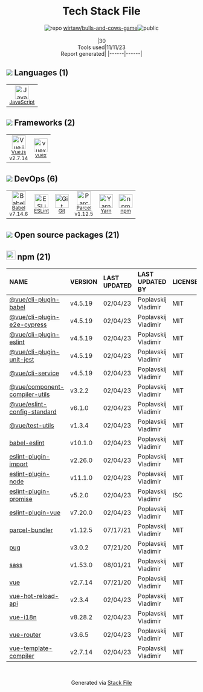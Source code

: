 <!--
--- Readme.md Snippet without images Start ---
## Tech Stack
wirtaw/bulls-and-cows-game is built on the following main stack:
- [JavaScript](https://developer.mozilla.org/en-US/docs/Web/JavaScript) – Languages
- [Babel](http://babeljs.io/) – JavaScript Compilers
- [ESLint](http://eslint.org/) – Code Review
- [Vue.js](http://vuejs.org/) – Javascript UI Libraries
- [Yarn](https://yarnpkg.com/) – Front End Package Manager
- [vuex](https://vuex.vuejs.org) – State Management Library
- [Parcel](https://parceljs.org/) – JS Build Tools / JS Task Runners

Full tech stack [here](/techstack.md)
--- Readme.md Snippet without images End ---

--- Readme.md Snippet with images Start ---
## Tech Stack
wirtaw/bulls-and-cows-game is built on the following main stack:
- <img width='25' height='25' src='https://img.stackshare.io/service/1209/javascript.jpeg' alt='JavaScript'/> [JavaScript](https://developer.mozilla.org/en-US/docs/Web/JavaScript) – Languages
- <img width='25' height='25' src='https://img.stackshare.io/service/2739/-1wfGjNw.png' alt='Babel'/> [Babel](http://babeljs.io/) – JavaScript Compilers
- <img width='25' height='25' src='https://img.stackshare.io/service/3337/Q4L7Jncy.jpg' alt='ESLint'/> [ESLint](http://eslint.org/) – Code Review
- <img width='25' height='25' src='https://img.stackshare.io/service/3837/paeckCWC.png' alt='Vue.js'/> [Vue.js](http://vuejs.org/) – Javascript UI Libraries
- <img width='25' height='25' src='https://img.stackshare.io/service/5848/44mC-kJ3.jpg' alt='Yarn'/> [Yarn](https://yarnpkg.com/) – Front End Package Manager
- <img width='25' height='25' src='https://img.stackshare.io/service/6705/6128107.png' alt='vuex'/> [vuex](https://vuex.vuejs.org) – State Management Library
- <img width='25' height='25' src='https://img.stackshare.io/service/8054/fC6Wad-S_400x400.jpg' alt='Parcel'/> [Parcel](https://parceljs.org/) – JS Build Tools / JS Task Runners

Full tech stack [here](/techstack.md)
--- Readme.md Snippet with images End ---
-->
<div align="center">

# Tech Stack File
![](https://img.stackshare.io/repo.svg "repo") [wirtaw/bulls-and-cows-game](https://github.com/wirtaw/bulls-and-cows-game)![](https://img.stackshare.io/public_badge.svg "public")
<br/><br/>
|30<br/>Tools used|11/11/23 <br/>Report generated|
|------|------|
</div>

## <img src='https://img.stackshare.io/languages.svg'/> Languages (1)
<table><tr>
  <td align='center'>
  <img width='36' height='36' src='https://img.stackshare.io/service/1209/javascript.jpeg' alt='JavaScript'>
  <br>
  <sub><a href="https://developer.mozilla.org/en-US/docs/Web/JavaScript">JavaScript</a></sub>
  <br>
  <sub></sub>
</td>

</tr>
</table>

## <img src='https://img.stackshare.io/frameworks.svg'/> Frameworks (2)
<table><tr>
  <td align='center'>
  <img width='36' height='36' src='https://img.stackshare.io/service/3837/paeckCWC.png' alt='Vue.js'>
  <br>
  <sub><a href="http://vuejs.org/">Vue.js</a></sub>
  <br>
  <sub>v2.7.14</sub>
</td>

<td align='center'>
  <img width='36' height='36' src='https://img.stackshare.io/service/6705/6128107.png' alt='vuex'>
  <br>
  <sub><a href="https://vuex.vuejs.org">vuex</a></sub>
  <br>
  <sub></sub>
</td>

</tr>
</table>

## <img src='https://img.stackshare.io/devops.svg'/> DevOps (6)
<table><tr>
  <td align='center'>
  <img width='36' height='36' src='https://img.stackshare.io/service/2739/-1wfGjNw.png' alt='Babel'>
  <br>
  <sub><a href="http://babeljs.io/">Babel</a></sub>
  <br>
  <sub>v7.14.6</sub>
</td>

<td align='center'>
  <img width='36' height='36' src='https://img.stackshare.io/service/3337/Q4L7Jncy.jpg' alt='ESLint'>
  <br>
  <sub><a href="http://eslint.org/">ESLint</a></sub>
  <br>
  <sub></sub>
</td>

<td align='center'>
  <img width='36' height='36' src='https://img.stackshare.io/service/1046/git.png' alt='Git'>
  <br>
  <sub><a href="http://git-scm.com/">Git</a></sub>
  <br>
  <sub></sub>
</td>

<td align='center'>
  <img width='36' height='36' src='https://img.stackshare.io/service/8054/fC6Wad-S_400x400.jpg' alt='Parcel'>
  <br>
  <sub><a href="https://parceljs.org/">Parcel</a></sub>
  <br>
  <sub>v1.12.5</sub>
</td>

<td align='center'>
  <img width='36' height='36' src='https://img.stackshare.io/service/5848/44mC-kJ3.jpg' alt='Yarn'>
  <br>
  <sub><a href="https://yarnpkg.com/">Yarn</a></sub>
  <br>
  <sub></sub>
</td>

<td align='center'>
  <img width='36' height='36' src='https://img.stackshare.io/service/1120/lejvzrnlpb308aftn31u.png' alt='npm'>
  <br>
  <sub><a href="https://www.npmjs.com/">npm</a></sub>
  <br>
  <sub></sub>
</td>

</tr>
</table>


## <img src='https://img.stackshare.io/group.svg' /> Open source packages (21)</h2>

## <img width='24' height='24' src='https://img.stackshare.io/service/1120/lejvzrnlpb308aftn31u.png'/> npm (21)

|NAME|VERSION|LAST UPDATED|LAST UPDATED BY|LICENSE|VULNERABILITIES|
|:------|:------|:------|:------|:------|:------|
|[@vue/cli-plugin-babel](https://www.npmjs.com/@vue/cli-plugin-babel)|v4.5.19|02/04/23|Poplavskij Vladimir |MIT|N/A|
|[@vue/cli-plugin-e2e-cypress](https://www.npmjs.com/@vue/cli-plugin-e2e-cypress)|v4.5.19|02/04/23|Poplavskij Vladimir |MIT|N/A|
|[@vue/cli-plugin-eslint](https://www.npmjs.com/@vue/cli-plugin-eslint)|v4.5.19|02/04/23|Poplavskij Vladimir |MIT|N/A|
|[@vue/cli-plugin-unit-jest](https://www.npmjs.com/@vue/cli-plugin-unit-jest)|v4.5.19|02/04/23|Poplavskij Vladimir |MIT|N/A|
|[@vue/cli-service](https://www.npmjs.com/@vue/cli-service)|v4.5.19|02/04/23|Poplavskij Vladimir |MIT|N/A|
|[@vue/component-compiler-utils](https://www.npmjs.com/@vue/component-compiler-utils)|v3.2.2|02/04/23|Poplavskij Vladimir |MIT|N/A|
|[@vue/eslint-config-standard](https://www.npmjs.com/@vue/eslint-config-standard)|v6.1.0|02/04/23|Poplavskij Vladimir |MIT|N/A|
|[@vue/test-utils](https://www.npmjs.com/@vue/test-utils)|v1.3.4|02/04/23|Poplavskij Vladimir |MIT|N/A|
|[babel-eslint](https://www.npmjs.com/babel-eslint)|v10.1.0|02/04/23|Poplavskij Vladimir |MIT|N/A|
|[eslint-plugin-import](https://www.npmjs.com/eslint-plugin-import)|v2.26.0|02/04/23|Poplavskij Vladimir |MIT|N/A|
|[eslint-plugin-node](https://www.npmjs.com/eslint-plugin-node)|v11.1.0|02/04/23|Poplavskij Vladimir |MIT|N/A|
|[eslint-plugin-promise](https://www.npmjs.com/eslint-plugin-promise)|v5.2.0|02/04/23|Poplavskij Vladimir |ISC|N/A|
|[eslint-plugin-vue](https://www.npmjs.com/eslint-plugin-vue)|v7.20.0|02/04/23|Poplavskij Vladimir |MIT|N/A|
|[parcel-bundler](https://www.npmjs.com/parcel-bundler)|v1.12.5|07/17/21|Poplavskij Vladimir |MIT|N/A|
|[pug](https://www.npmjs.com/pug)|v3.0.2|07/21/20|Poplavskij Vladimir |MIT|N/A|
|[sass](https://www.npmjs.com/sass)|v1.53.0|08/01/21|Poplavskij Vladimir |MIT|N/A|
|[vue](https://www.npmjs.com/vue)|v2.7.14|07/21/20|Poplavskij Vladimir |MIT|N/A|
|[vue-hot-reload-api](https://www.npmjs.com/vue-hot-reload-api)|v2.3.4|02/04/23|Poplavskij Vladimir |MIT|N/A|
|[vue-i18n](https://www.npmjs.com/vue-i18n)|v8.28.2|02/04/23|Poplavskij Vladimir |MIT|N/A|
|[vue-router](https://www.npmjs.com/vue-router)|v3.6.5|02/04/23|Poplavskij Vladimir |MIT|N/A|
|[vue-template-compiler](https://www.npmjs.com/vue-template-compiler)|v2.7.14|02/04/23|Poplavskij Vladimir |MIT|N/A|

<br/>
<div align='center'>

Generated via [Stack File](https://github.com/apps/stack-file)

